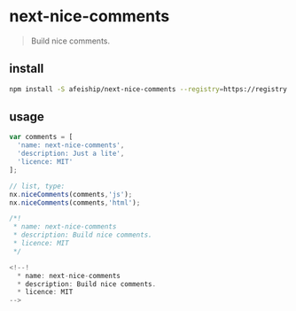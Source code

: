# next-nice-comments
> Build nice comments.

## install
```bash
npm install -S afeiship/next-nice-comments --registry=https://registry.npm.taobao.org
```

## usage
```js
var comments = [
  'name: next-nice-comments',
  'description: Just a lite',
  'licence: MIT'
];

// list, type:
nx.niceComments(comments,'js');
nx.niceComments(comments,'html');

/*!
 * name: next-nice-comments
 * description: Build nice comments.
 * licence: MIT
 */

<!--!
  * name: next-nice-comments
  * description: Build nice comments.
  * licence: MIT
--> 
```
